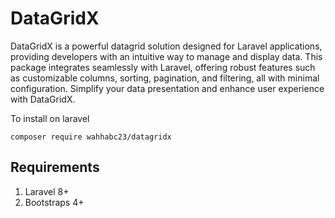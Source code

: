 # DataGridX

DataGridX is a powerful datagrid solution designed for Laravel applications, providing developers with an intuitive way to manage and display data. This package integrates seamlessly with Laravel, offering robust features such as customizable columns, sorting, pagination, and filtering, all with minimal configuration. Simplify your data presentation and enhance user experience with DataGridX.

To install on laravel
```
composer require wahhabc23/datagridx
```

## Requirements
1) Laravel 8+
2) Bootstraps 4+
